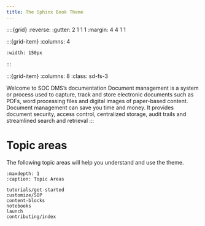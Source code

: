 ```yaml
---
title: The Sphinx Book Theme
---
```


::::{grid}
:reverse:
:gutter: 2 1 1 1
:margin: 4 4 1 1

:::{grid-item}
:columns: 4

```{image} ./_static/logo-square.svg
:width: 150px
```
:::

:::{grid-item}
:columns: 8
:class: sd-fs-3

Welcome to SOC DMS’s documentation
Document management is a system or process used to capture, track and store electronic documents such as PDFs, word processing files and digital images of paper-based content.
Document management can save you time and money. It provides document security, access control, centralized storage, audit trails and streamlined search and retrieval
:::

# Topic areas

The following topic areas will help you understand and use the theme.

```{toctree}
:maxdepth: 1
:caption: Topic Areas

tutorials/get-started
customize/SOP
content-blocks
notebooks
launch
contributing/index
```
